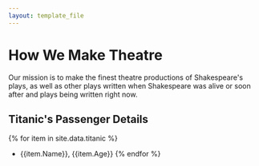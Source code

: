```yaml
---
layout: template_file
---
```


# How We Make Theatre

Our mission is to make the finest theatre productions of Shakespeare's plays, as well as other plays written when Shakespeare was alive or soon after and plays being written right now.

## Titanic's Passenger Details

{% for item in site.data.titanic %} 
- {{item.Name}}, {{item.Age}}
{% endfor %}
